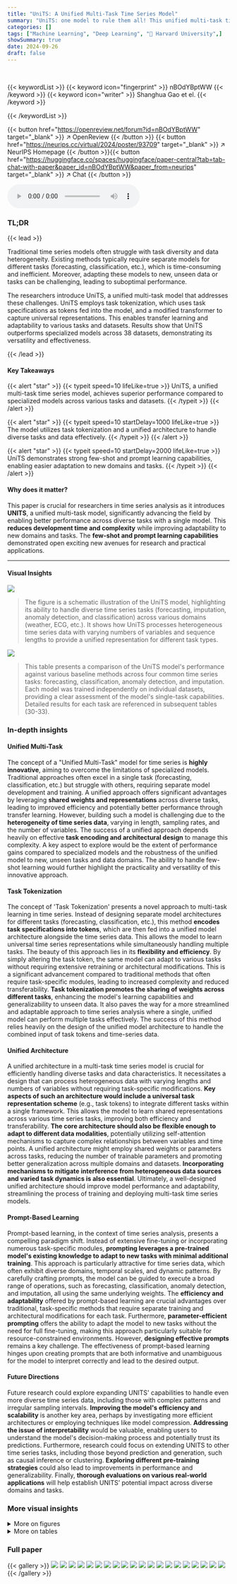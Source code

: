 ```yaml
---
title: "UniTS: A Unified Multi-Task Time Series Model"
summary: "UniTS: one model to rule them all! This unified multi-task time series model excels in forecasting, classification, anomaly detection, and imputation, outperforming specialized models across 38 divers..."
categories: []
tags: ["Machine Learning", "Deep Learning", "🏢 Harvard University",]
showSummary: true
date: 2024-09-26
draft: false
---
```


<br>

{{< keywordList >}}
{{< keyword icon="fingerprint" >}} nBOdYBptWW {{< /keyword >}}
{{< keyword icon="writer" >}} Shanghua Gao et el. {{< /keyword >}}
 
{{< /keywordList >}}

{{< button href="https://openreview.net/forum?id=nBOdYBptWW" target="_blank" >}}
↗ OpenReview
{{< /button >}}
{{< button href="https://neurips.cc/virtual/2024/poster/93709" target="_blank" >}}
↗ NeurIPS Homepage
{{< /button >}}{{< button href="https://huggingface.co/spaces/huggingface/paper-central?tab=tab-chat-with-paper&paper_id=nBOdYBptWW&paper_from=neurips" target="_blank" >}}
↗ Chat
{{< /button >}}



<audio controls>
    <source src="https://ai-paper-reviewer.com/nBOdYBptWW/podcast.wav" type="audio/wav">
    Your browser does not support the audio element.
</audio>


### TL;DR


{{< lead >}}

Traditional time series models often struggle with task diversity and data heterogeneity.  Existing methods typically require separate models for different tasks (forecasting, classification, etc.), which is time-consuming and inefficient. Moreover, adapting these models to new, unseen data or tasks can be challenging, leading to suboptimal performance.

The researchers introduce UniTS, a unified multi-task model that addresses these challenges. UniTS employs task tokenization, which uses task specifications as tokens fed into the model, and a modified transformer to capture universal representations. This enables transfer learning and adaptability to various tasks and datasets.  Results show that UniTS outperforms specialized models across 38 datasets, demonstrating its versatility and effectiveness.

{{< /lead >}}


#### Key Takeaways

{{< alert "star" >}}
{{< typeit speed=10 lifeLike=true >}} UniTS, a unified multi-task time series model, achieves superior performance compared to specialized models across various tasks and datasets. {{< /typeit >}}
{{< /alert >}}

{{< alert "star" >}}
{{< typeit speed=10 startDelay=1000 lifeLike=true >}} The model utilizes task tokenization and a unified architecture to handle diverse tasks and data effectively. {{< /typeit >}}
{{< /alert >}}

{{< alert "star" >}}
{{< typeit speed=10 startDelay=2000 lifeLike=true >}} UniTS demonstrates strong few-shot and prompt learning capabilities, enabling easier adaptation to new domains and tasks. {{< /typeit >}}
{{< /alert >}}

#### Why does it matter?
This paper is crucial for researchers in time series analysis as it introduces **UNITS**, a unified multi-task model, significantly advancing the field by enabling better performance across diverse tasks with a single model. This **reduces development time and complexity** while improving adaptability to new domains and tasks.  The **few-shot and prompt learning capabilities** demonstrated open exciting new avenues for research and practical applications. 

------
#### Visual Insights



![](https://ai-paper-reviewer.com/nBOdYBptWW/figures_1_1.jpg)

> The figure is a schematic illustration of the UniTS model, highlighting its ability to handle diverse time series tasks (forecasting, imputation, anomaly detection, and classification) across various domains (weather, ECG, etc.).  It shows how UniTS processes heterogeneous time series data with varying numbers of variables and sequence lengths to provide a unified representation for different task types.





![](https://ai-paper-reviewer.com/nBOdYBptWW/tables_6_1.jpg)

> This table presents a comparison of the UniTS model's performance against various baseline methods across four common time series tasks: forecasting, classification, anomaly detection, and imputation.  Each model was trained independently on individual datasets, providing a clear assessment of the model's single-task capabilities.  Detailed results for each task are referenced in subsequent tables (30-33).





### In-depth insights


#### Unified Multi-Task
The concept of a "Unified Multi-Task" model for time series is **highly innovative**, aiming to overcome the limitations of specialized models.  Traditional approaches often excel in a single task (forecasting, classification, etc.) but struggle with others, requiring separate model development and training.  A unified approach offers significant advantages by leveraging **shared weights and representations** across diverse tasks, leading to improved efficiency and potentially better performance through transfer learning.  However, building such a model is challenging due to the **heterogeneity of time series data**, varying in length, sampling rates, and the number of variables. The success of a unified approach depends heavily on effective **task encoding and architectural design** to manage this complexity. A key aspect to explore would be the extent of performance gains compared to specialized models and the robustness of the unified model to new, unseen tasks and data domains.  The ability to handle few-shot learning would further highlight the practicality and versatility of this innovative approach.

#### Task Tokenization
The concept of 'Task Tokenization' presents a novel approach to multi-task learning in time series.  Instead of designing separate model architectures for different tasks (forecasting, classification, etc.), this method **encodes task specifications into tokens**, which are then fed into a unified model architecture alongside the time series data. This allows the model to learn universal time series representations while simultaneously handling multiple tasks. The beauty of this approach lies in its **flexibility and efficiency**.  By simply altering the task token, the same model can adapt to various tasks without requiring extensive retraining or architectural modifications. This is a significant advancement compared to traditional methods that often require task-specific modules, leading to increased complexity and reduced transferability. **Task tokenization promotes the sharing of weights across different tasks**, enhancing the model's learning capabilities and generalizability to unseen data. It also paves the way for a more streamlined and adaptable approach to time series analysis where a single, unified model can perform multiple tasks effectively. The success of this method relies heavily on the design of the unified model architecture to handle the combined input of task tokens and time-series data.

#### Unified Architecture
A unified architecture in a multi-task time series model is crucial for efficiently handling diverse tasks and data characteristics.  It necessitates a design that can process heterogeneous data with varying lengths and numbers of variables without requiring task-specific modifications.  **Key aspects of such an architecture would include a universal task representation scheme** (e.g., task tokens) to integrate different tasks within a single framework. This allows the model to learn shared representations across various time series tasks, improving both efficiency and transferability.  **The core architecture should also be flexible enough to adapt to different data modalities**, potentially utilizing self-attention mechanisms to capture complex relationships between variables and time points.  A unified architecture might employ shared weights or parameters across tasks, reducing the number of trainable parameters and promoting better generalization across multiple domains and datasets.  **Incorporating mechanisms to mitigate interference from heterogeneous data sources and varied task dynamics is also essential**.  Ultimately, a well-designed unified architecture should improve model performance and adaptability, streamlining the process of training and deploying multi-task time series models.

#### Prompt-Based Learning
Prompt-based learning, in the context of time series analysis, presents a compelling paradigm shift.  Instead of extensive fine-tuning or incorporating numerous task-specific modules, **prompting leverages a pre-trained model's existing knowledge to adapt to new tasks with minimal additional training**. This approach is particularly attractive for time series data, which often exhibit diverse domains, temporal scales, and dynamic patterns.  By carefully crafting prompts, the model can be guided to execute a broad range of operations, such as forecasting, classification, anomaly detection, and imputation, all using the same underlying weights.  The **efficiency and adaptability** offered by prompt-based learning are crucial advantages over traditional, task-specific methods that require separate training and architectural modifications for each task.  Furthermore, **parameter-efficient prompting** offers the ability to adapt the model to new tasks without the need for full fine-tuning, making this approach particularly suitable for resource-constrained environments.  However, **designing effective prompts** remains a key challenge. The effectiveness of prompt-based learning hinges upon creating prompts that are both informative and unambiguous for the model to interpret correctly and lead to the desired output.

#### Future Directions
Future research could explore expanding UNITS' capabilities to handle even more diverse time series data, including those with complex patterns and irregular sampling intervals.  **Improving the model's efficiency and scalability** is another key area, perhaps by investigating more efficient architectures or employing techniques like model compression.  **Addressing the issue of interpretability** would be valuable, enabling users to understand the model's decision-making process and potentially trust its predictions.  Furthermore, research could focus on extending UNITS to other time series tasks, including those beyond prediction and generation, such as causal inference or clustering.  **Exploring different pre-training strategies** could also lead to improvements in performance and generalizability. Finally, **thorough evaluations on various real-world applications** will help establish UNITS’ potential impact across diverse domains and tasks.


### More visual insights

<details>
<summary>More on figures
</summary>


![](https://ai-paper-reviewer.com/nBOdYBptWW/figures_3_1.jpg)

> This figure illustrates the UNITS model architecture and workflow for both generative (forecasting) and predictive (classification) tasks.  Panel (a) shows how the input time series is tokenized, processed by the UNITS model, and then the GEN tokens are used to reconstruct the forecast. Panel (b) shows how the input time series is tokenized, processed by the UNITS model, and then a CLS token is used to compare against class embeddings for classification.  Panel (c) provides a detailed overview of the UNITS architecture, highlighting the use of task tokens, multiple attention mechanisms, and separate GEN and CLS towers for handling different task types.


![](https://ai-paper-reviewer.com/nBOdYBptWW/figures_8_1.jpg)

> This figure compares the performance of UNITS and several baseline methods on a direct multi-step forecasting task using different forecast horizons. The x-axis represents the new forecasting length added to the original trained length, and the y-axis represents the Mean Squared Error (MSE) of the prediction. The figure demonstrates that UNITS significantly outperforms all baseline methods across various forecast lengths, showcasing its ability to handle multi-step forecasting effectively.


![](https://ai-paper-reviewer.com/nBOdYBptWW/figures_21_1.jpg)

> This figure shows three parts to explain the UNITS model. The first part (a) shows the forecasting task where input time series is tokenized, and GEN tokens are used for forecasting, which is unpatchified to infer the forecast horizon. The second part (b) shows the classification task where the CLS token represents the class information and compares it to class tokens to get the prediction. The third part (c) shows the overall architecture of the UNITS model with task tokens, sample tokens, and prompt tokens.


![](https://ai-paper-reviewer.com/nBOdYBptWW/figures_22_1.jpg)

> This figure shows three different aspects of the UniTS model. (a) illustrates the process of forecasting using tokenization and GEN tokens. (b) illustrates the classification process using CLS tokens. (c) provides a detailed architecture diagram of the UniTS model, showing its components and the flow of data.


![](https://ai-paper-reviewer.com/nBOdYBptWW/figures_32_1.jpg)

> The figure shows the architecture of the UniTS model, a unified multi-task time series model capable of handling a broad spectrum of time series tasks including forecasting, imputation, anomaly detection, and classification.  It highlights the model's ability to integrate predictive and generative tasks into a single framework using task tokenization. The figure also illustrates the diverse dynamic patterns, sampling rates, and temporal scales of the 38 datasets used for training, spanning human activity sensors, healthcare, engineering, and finance domains. The model is designed to process heterogeneous time series data with varying numbers of variables and sequence lengths without altering the network structure. The model achieves this through task tokenization, a unified time series architecture, and support for generative and predictive tasks.


![](https://ai-paper-reviewer.com/nBOdYBptWW/figures_34_1.jpg)

> The figure is a schematic illustration showing the unified multi-task time series model called UNITS. It takes as input time series data from diverse domains such as weather, ECG, and others.  The model is designed to handle both predictive and generative tasks, including forecasting, imputation, anomaly detection, and classification.  The figure highlights the model's ability to adapt to different temporal scales, sampling rates, and data domains, while employing a shared-weight architecture to unify multiple tasks within a single framework.


![](https://ai-paper-reviewer.com/nBOdYBptWW/figures_35_1.jpg)

> This figure shows the UNITS model architecture and its working mechanism. (a) shows how UNITS handles forecasting tasks using GEN tokens to predict future values in the time series. (b) illustrates how UNITS performs classification tasks by comparing a CLS token representing the input with class tokens. (c) provides a comprehensive overview of the UNITS architecture, encompassing the task tokenization process, the unified time-series architecture for handling diverse data formats, and the unified GEN and CLS towers that process the tokens to generate the model's final output.


![](https://ai-paper-reviewer.com/nBOdYBptWW/figures_35_2.jpg)

> This figure shows three parts: (a) the process of forecasting using UNITS model, (b) the process of classification using UNITS model, and (c) the overall architecture of the UNITS model.  Part (a) illustrates the tokenization of input time series, the usage of GEN tokens to represent forecast horizon, and the generation of forecast values. Part (b) shows the tokenization of the input time series, the use of CLS token to represent the class label, and the comparison with class tokens to predict the class. Part (c) presents the model architecture, including the task tokenization, unified time series architecture, and the separate GEN and CLS towers for generative and predictive tasks.


</details>




<details>
<summary>More on tables
</summary>


![](https://ai-paper-reviewer.com/nBOdYBptWW/tables_7_1.jpg)
> This table presents a comparison of UNITS's performance against various existing models for four time series tasks: forecasting, classification, anomaly detection, and imputation.  Each model is trained separately on each dataset, which allows for a direct comparison of performance on individual tasks and datasets. The full results for each task are detailed in Tables 30, 31, 32, and 33.

![](https://ai-paper-reviewer.com/nBOdYBptWW/tables_8_1.jpg)
> This table presents the results of a few-shot learning experiment on 9 forecasting and 6 classification tasks using out-of-domain datasets.  Three different training data ratios (5%, 15%, and 20%) were tested for two models, iTransformer-FT and UniTS (both PMT and FT versions). The table shows the accuracy (Acc↑), Mean Squared Error (MSE↓), and Mean Absolute Error (MAE↓) for each model and data ratio.  The 'Best Count' column indicates how many times each model achieved the best performance across all tasks for a given data ratio.  The 'Shared' column shows whether the model uses shared weights (UniTS) or task-specific heads (iTransformer).  This table demonstrates UniTS's ability to perform well even with limited training data, surpassing iTransformer in most cases.

![](https://ai-paper-reviewer.com/nBOdYBptWW/tables_9_1.jpg)
> This table shows the results of few-shot learning experiments for block-wise imputation on six datasets.  The models were fine-tuned using 25% and 50% of the training data for each dataset. The table compares the performance of UNITS-PMT and UNITS-FT (fully fine-tuned) against several baselines: TimesNet-FT, PatchTST-FT, and iTrans-FT.  The metrics used are MSE for each dataset and the average MSE across all datasets.

![](https://ai-paper-reviewer.com/nBOdYBptWW/tables_9_2.jpg)
> This table presents the results of a few-shot learning experiment on anomaly detection tasks using five different datasets.  It compares the performance of several models, including UNITS-PMT (prompt-tuned) and UNITS-FT (fully fine-tuned), against various baselines. The performance is measured by the F1-score, and the results are broken down for each dataset to show the model's performance on individual datasets. This experiment aims to evaluate the models' ability to adapt to new tasks and datasets with limited training data.

![](https://ai-paper-reviewer.com/nBOdYBptWW/tables_18_1.jpg)
> This table compares several existing time series models against three key desiderata for a unified multi-task time series model: the ability to handle heterogeneous time series data, the use of a universal task specification, and the use of one shared model.  A checkmark indicates that a model satisfies a desideratum, while an 'X' indicates it does not.

![](https://ai-paper-reviewer.com/nBOdYBptWW/tables_19_1.jpg)
> This table lists 38 datasets used in the paper for multi-task learning experiments on forecasting and classification. Each dataset is characterized by its name, the number of training samples, sequence length, number of variables, the type of task (forecasting or classification), and the number of classes for classification tasks or the prediction length for forecasting tasks. The datasets cover diverse domains, including finance, healthcare, and human activity.

![](https://ai-paper-reviewer.com/nBOdYBptWW/tables_19_2.jpg)
> This table lists the 38 datasets used in the paper for multi-task learning experiments on forecasting and classification tasks.  For each dataset, it provides the name, the number of training samples, the length of each time series sequence, the number of variables, the type of task (forecasting or classification), and the number of classes for classification tasks.  The prediction length for forecasting tasks is also indicated in parentheses.  The datasets encompass various domains such as finance, human activity, healthcare, and electricity, showcasing the model's ability to handle heterogeneous data.

![](https://ai-paper-reviewer.com/nBOdYBptWW/tables_20_1.jpg)
> This table lists five datasets used for zero-shot forecasting experiments.  It shows the name of the dataset, the sequence length of the time series, the number of variables, the type of task (forecasting), and the class or category of the dataset (Electricity, Weather, Healthcare, Web, Weather).  The note indicates a limitation that only the first 500 variables are used in the Web Traffic and Temperature Rain datasets.

![](https://ai-paper-reviewer.com/nBOdYBptWW/tables_20_2.jpg)
> This table presents four datasets used for imputation tasks in the paper.  Each dataset is characterized by its name, sequence length, number of variables, the imputation task itself, the mask ratio (representing the percentage of missing values), and the class or domain the data belongs to. The mask ratio is varied (12.5%, 25%, 37.5%, 50%) to evaluate performance under different levels of missing data.

![](https://ai-paper-reviewer.com/nBOdYBptWW/tables_20_3.jpg)
> This table lists the datasets used for anomaly detection experiments in the paper.  It provides the dataset name, the sequence length used in the multi-task and single-task settings, the number of variables, the type of task (anomaly detection), and the specific class or domain of each dataset (Machine, Spacecraft, Infrastructure).

![](https://ai-paper-reviewer.com/nBOdYBptWW/tables_20_4.jpg)
> This table presents a comparison of the UNITS model's performance against various baseline methods for four common time series tasks: forecasting, classification, anomaly detection, and imputation.  Each model was trained separately on each individual dataset.  The table highlights UNITS's superior performance across all four tasks and provides references to tables containing the full results for each task.

![](https://ai-paper-reviewer.com/nBOdYBptWW/tables_23_1.jpg)
> This table lists various baseline methods used in the paper for comparison purposes across different time series tasks (forecasting, classification, imputation, and anomaly detection).  Each task has a range of methods listed, categorized by their underlying architecture type (e.g., LLM-reprogrammed, transformer-based, etc.).  This is crucial to allow readers to evaluate the performance of the proposed UNITS model against well-established and state-of-the-art techniques.

![](https://ai-paper-reviewer.com/nBOdYBptWW/tables_24_1.jpg)
> This table presents the results of an ablation study conducted to evaluate the impact of scaling the UniTS model on its prompt learning capabilities.  It shows average performance across 20 forecasting tasks and 18 classification tasks for different model sizes (parameter counts). The goal is to demonstrate how increasing the model's size affects its ability to leverage prompt learning for improved performance.

![](https://ai-paper-reviewer.com/nBOdYBptWW/tables_24_2.jpg)
> This table presents the results of an ablation study conducted to determine the optimal number of prompt tokens to use in the UniTS model.  The study varied the number of prompt tokens (0, 5, and 10) and measured the impact on the average classification accuracy (AccAvg↑) and the average Mean Squared Error (MSEAvg↓) and Mean Absolute Error (MAEAvg↓) for forecasting tasks. The results show that increasing the number of prompt tokens from 5 to 10 led to a slight improvement in performance, suggesting that 10 prompt tokens is the optimal number to use.

![](https://ai-paper-reviewer.com/nBOdYBptWW/tables_24_3.jpg)
> This ablation study investigates the impact of using shared versus unshared prompt tokens within the UNITS network architecture.  The results compare the average accuracy, mean squared error (MSE), and mean absolute error (MAE) across all tasks when using shared prompt tokens (one set of tokens used for all tasks) against unshared prompt tokens (separate tokens for each task). The goal is to determine if the efficiency and performance benefits of having prompt tokens outweigh the negative effects of sharing tokens between disparate tasks.

![](https://ai-paper-reviewer.com/nBOdYBptWW/tables_25_1.jpg)
> This table presents the ablation study on the unified masked reconstruction pre-training scheme of the UNITS model. It shows the average performance (accuracy for classification tasks, MSE and MAE for forecasting tasks) achieved under three different pre-training settings: 1) with both CLS token-based and prompt token-based reconstruction loss, 2) without CLS token-based reconstruction loss, and 3) without prompt token-based reconstruction loss. The results demonstrate the importance of both loss terms in achieving high performance in both classification and forecasting tasks.

![](https://ai-paper-reviewer.com/nBOdYBptWW/tables_25_2.jpg)
> This table presents a comparison of the UniTS model's performance against various baseline methods for four distinct time series tasks: forecasting, classification, anomaly detection, and imputation.  It highlights UniTS's performance in single-task settings where each model is trained independently on a single dataset, demonstrating its competitive advantage across different tasks and datasets. The table shows key metrics such as MSE and MAE for forecasting and imputation, accuracy for classification, and F1-score for anomaly detection.  Complete results for each task are available in Tables 30, 31, 32, and 33.

![](https://ai-paper-reviewer.com/nBOdYBptWW/tables_25_3.jpg)
> This table shows the performance of the UniTS model under different pre-training data sizes.  It demonstrates how the model's accuracy in classification and mean squared error/mean absolute error in forecasting tasks improve with larger pre-training datasets. The table uses metrics like  Acc Avg↑ (Cls.), MSE Avg↓ (Fore.), and MAE Avg↓ (Fore.) to represent the classification accuracy and forecasting error metrics.

![](https://ai-paper-reviewer.com/nBOdYBptWW/tables_26_1.jpg)
> This table presents the results of a multi-task benchmarking experiment comparing the performance of the proposed model (UNITS) against other state-of-the-art methods on 38 datasets encompassing 20 forecasting and 18 classification tasks.  The table highlights UNITS's ability to handle multiple tasks using a single unified model, in contrast to baselines requiring task-specific components.  The results show UNITS's superior performance across a range of forecasting lengths and dataset complexities.

![](https://ai-paper-reviewer.com/nBOdYBptWW/tables_26_2.jpg)
> This table presents the results of a cross-domain pre-training experiment conducted on the UniTS model.  The experiment evaluated the model's performance on forecasting tasks (using MSE and MAE metrics) across four datasets from both weather and traffic domains. It compares the performance when the model is pre-trained exclusively on weather data, on traffic data, and when it is trained jointly on both. The goal is to assess how the choice of pre-training data affects the model's ability to generalize across different domains.

![](https://ai-paper-reviewer.com/nBOdYBptWW/tables_26_3.jpg)
> This ablation study evaluates the impact of removing either the Time MHSA or the Variable MHSA from the UNITS architecture.  The results show a decrease in performance (Accuracy, MSE, and MAE) when either component is removed, highlighting their importance in the model's effectiveness.

![](https://ai-paper-reviewer.com/nBOdYBptWW/tables_27_1.jpg)
> This table presents the ablation study on replacing the Dynamic FFN layer in the UNITS network with a standard MLP layer or removing it entirely.  It compares the average accuracy (Acc_Avg), Mean Squared Error (MSE_Avg), and Mean Absolute Error (MAE_Avg) across various tasks for the three model configurations: the original UNITS-SUP model with Dynamic FFN, a model replacing Dynamic FFN with MLP, and a model without Dynamic FFN. The results demonstrate the importance of the Dynamic FFN for improved performance.

![](https://ai-paper-reviewer.com/nBOdYBptWW/tables_27_2.jpg)
> This table presents the results of multi-task benchmarking experiments using the proposed UNITS model, comparing its performance with other state-of-the-art methods.  The table shows the performance across 20 forecasting tasks and 18 classification tasks, using two variations of the UNITS model (UNITS-SUP and UNITS-PMT).  It also includes a comparison to GPT4TS, a method that repurposes a pre-trained large language model for time series tasks. Note that GPT4TS is excluded from the 'best count' comparison because it uses dataset/task-specific modules, making it not directly comparable to the unified UNITS model.

![](https://ai-paper-reviewer.com/nBOdYBptWW/tables_27_3.jpg)
> This table compares the performance of the proposed UniTS model against the LLMTime baseline on five different zero-shot forecasting tasks. Each task uses a different dataset with varying numbers of variables and forecasting lengths, none of which were seen during the model's training.  The results showcase UniTS's ability to generalize and perform well in zero-shot scenarios, as it achieves lower Mean Squared Error (MSE) and faster inference times than LLMTime on most tasks.

![](https://ai-paper-reviewer.com/nBOdYBptWW/tables_28_1.jpg)
> This table presents the results of a multi-task benchmarking experiment comparing the performance of UNITS-SUP and UNITS-PMT models against other state-of-the-art models on 38 tasks which includes 20 forecasting tasks and 18 classification tasks. The table shows that both UNITS models effectively handle all 38 tasks using a single model architecture, and the performance of the UNITS models surpasses that of other existing methods on most tasks.  It highlights the performance gains achieved by using a unified model for both generative (forecasting) and predictive (classification) tasks.

![](https://ai-paper-reviewer.com/nBOdYBptWW/tables_28_2.jpg)
> This table presents the results of a multi-task benchmarking experiment comparing the performance of UNITS (both supervised and prompt-tuned versions) against several other state-of-the-art time series models across 20 forecasting and 18 classification tasks.  The results are summarized showing the number of times each model achieved the best performance (best count) for each task, and the overall average performance across all tasks. It highlights UNITS's ability to handle multiple diverse tasks with a single model, contrasting with GPT4TS that uses a pre-trained LLM and additional task-specific modules.

![](https://ai-paper-reviewer.com/nBOdYBptWW/tables_29_1.jpg)
> This table presents a comparison of the UniTS model's performance against various baseline methods across four different time series tasks: forecasting, classification, anomaly detection, and imputation.  Each model is trained individually on each dataset.  The table provides a summary of results, with full details available in other tables referenced within the paper.

![](https://ai-paper-reviewer.com/nBOdYBptWW/tables_29_2.jpg)
> This table presents a comparison of UNITS's single-task performance against various baseline models for four time series tasks: forecasting, classification, anomaly detection, and imputation.  Each model was trained and evaluated separately on each dataset. The full results for each task are detailed in Tables 30, 31, 32 and 33, respectively.

![](https://ai-paper-reviewer.com/nBOdYBptWW/tables_30_1.jpg)
> This table presents a comparison of the UniTS model's performance against various state-of-the-art time series models on four common tasks: forecasting, classification, anomaly detection, and imputation.  Each model is trained independently on each dataset, providing a comprehensive evaluation of UniTS's capabilities in a single-task setting.  Detailed results are further presented in Tables 30, 31, 32, and 33.

![](https://ai-paper-reviewer.com/nBOdYBptWW/tables_31_1.jpg)
> This table presents a comparison of the UniTS model's performance against various existing time series models across four common time series tasks (forecasting, classification, anomaly detection, and imputation).  Each model is trained individually for each dataset.  The table shows metrics (e.g., MSE, MAE, Accuracy, F1) indicating performance on a selection of datasets. Detailed results for each task are available in tables 30, 31, 32 and 33 in the paper.

![](https://ai-paper-reviewer.com/nBOdYBptWW/tables_31_2.jpg)
> This table presents a comparison of the UNITS model's performance against 12 forecasting models, 20 classification models, 18 anomaly detection models, and 16 imputation models on 38 datasets.  Each model was trained individually for each dataset (single-task setting).  The table shows results for each task type, highlighting the superior performance of UNITS across various metrics.

![](https://ai-paper-reviewer.com/nBOdYBptWW/tables_32_1.jpg)
> This table presents a comparison of the UNITS model's performance against 12 forecasting methods, 20 classification models, 18 anomaly detection models, and 16 imputation models across 38 datasets.  Each model is trained individually for each task and dataset (single-task setting).  The table highlights the superior performance of UNITS compared to state-of-the-art methods in each task.

![](https://ai-paper-reviewer.com/nBOdYBptWW/tables_33_1.jpg)
> This table presents a comparison of the UniTS model's performance against other state-of-the-art models for four distinct time series tasks: forecasting, classification, anomaly detection, and imputation.  Crucially, each model in this comparison was trained on a single task and dataset, ensuring a fair comparison with the UniTS model, which also was trained under the same single task condition.  The full results for each task can be found in other tables referenced in the caption.

![](https://ai-paper-reviewer.com/nBOdYBptWW/tables_33_2.jpg)
> This table compares the performance of the UniTS model trained using multi-task learning versus single-task learning.  The comparison uses the same hyperparameters for both training methods.  The results show that multi-task learning leads to significantly better performance on both classification and forecasting tasks, highlighting the effectiveness of the multi-task approach.

</details>




### Full paper

{{< gallery >}}
<img src="https://ai-paper-reviewer.com/nBOdYBptWW/1.png" class="grid-w50 md:grid-w33 xl:grid-w25" />
<img src="https://ai-paper-reviewer.com/nBOdYBptWW/2.png" class="grid-w50 md:grid-w33 xl:grid-w25" />
<img src="https://ai-paper-reviewer.com/nBOdYBptWW/3.png" class="grid-w50 md:grid-w33 xl:grid-w25" />
<img src="https://ai-paper-reviewer.com/nBOdYBptWW/4.png" class="grid-w50 md:grid-w33 xl:grid-w25" />
<img src="https://ai-paper-reviewer.com/nBOdYBptWW/5.png" class="grid-w50 md:grid-w33 xl:grid-w25" />
<img src="https://ai-paper-reviewer.com/nBOdYBptWW/6.png" class="grid-w50 md:grid-w33 xl:grid-w25" />
<img src="https://ai-paper-reviewer.com/nBOdYBptWW/7.png" class="grid-w50 md:grid-w33 xl:grid-w25" />
<img src="https://ai-paper-reviewer.com/nBOdYBptWW/8.png" class="grid-w50 md:grid-w33 xl:grid-w25" />
<img src="https://ai-paper-reviewer.com/nBOdYBptWW/9.png" class="grid-w50 md:grid-w33 xl:grid-w25" />
<img src="https://ai-paper-reviewer.com/nBOdYBptWW/10.png" class="grid-w50 md:grid-w33 xl:grid-w25" />
<img src="https://ai-paper-reviewer.com/nBOdYBptWW/11.png" class="grid-w50 md:grid-w33 xl:grid-w25" />
<img src="https://ai-paper-reviewer.com/nBOdYBptWW/12.png" class="grid-w50 md:grid-w33 xl:grid-w25" />
<img src="https://ai-paper-reviewer.com/nBOdYBptWW/13.png" class="grid-w50 md:grid-w33 xl:grid-w25" />
<img src="https://ai-paper-reviewer.com/nBOdYBptWW/14.png" class="grid-w50 md:grid-w33 xl:grid-w25" />
<img src="https://ai-paper-reviewer.com/nBOdYBptWW/15.png" class="grid-w50 md:grid-w33 xl:grid-w25" />
<img src="https://ai-paper-reviewer.com/nBOdYBptWW/16.png" class="grid-w50 md:grid-w33 xl:grid-w25" />
<img src="https://ai-paper-reviewer.com/nBOdYBptWW/17.png" class="grid-w50 md:grid-w33 xl:grid-w25" />
<img src="https://ai-paper-reviewer.com/nBOdYBptWW/18.png" class="grid-w50 md:grid-w33 xl:grid-w25" />
<img src="https://ai-paper-reviewer.com/nBOdYBptWW/19.png" class="grid-w50 md:grid-w33 xl:grid-w25" />
<img src="https://ai-paper-reviewer.com/nBOdYBptWW/20.png" class="grid-w50 md:grid-w33 xl:grid-w25" />
{{< /gallery >}}